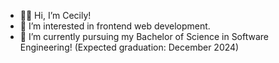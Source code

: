 - 👋🏻 Hi, I’m Cecily!
- 👀 I’m interested in frontend web development.
- 🧠 I’m currently pursuing my Bachelor of Science in Software Engineering! (Expected graduation: December 2024)

